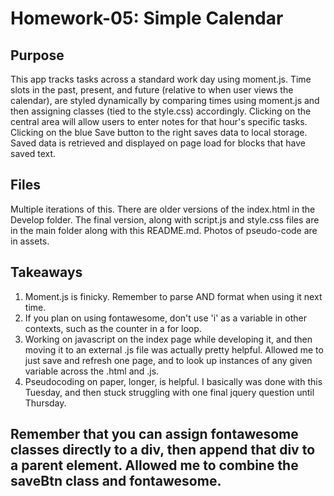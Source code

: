 # Homework-05: Simple Calendar

## Purpose
This app tracks tasks across a standard work day using moment.js. Time slots in the past, present, and future (relative to when user views the calendar), are styled dynamically by comparing times using moment.js and then assigning classes (tied to the style.css) accordingly. Clicking on the central area will allow users to enter notes for that hour's specific tasks. Clicking on the blue Save button to the right saves data to local storage. Saved data is retrieved and displayed on page load for blocks that have saved text.

## Files
Multiple iterations of this. There are older versions of the index.html in the Develop folder. The final version, along with script.js and style.css files are in the main folder along with this README.md. Photos of pseudo-code are in assets.

## Takeaways
1. Moment.js is finicky. Remember to parse AND format when using it next time.
2. If you plan on using fontawesome, don't use 'i' as a variable in other contexts, such as the counter in a for loop.
3. Working on javascript on the index page while developing it, and then moving it to an external .js file was actually pretty helpful. Allowed me to just save and refresh one page, and to look up instances of any given variable across the .html and .js. 
4. Pseudocoding on paper, longer, is helpful. I basically was done with this Tuesday, and then stuck struggling with one final jquery question until Thursday.
## Remember that you can assign fontawesome classes directly to a div, then append that div to a parent element. Allowed me to combine the saveBtn class and fontawesome.
